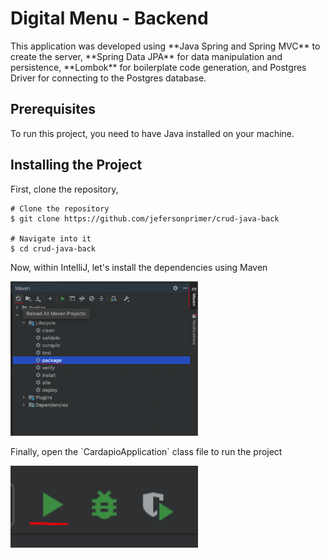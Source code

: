 <h1>Digital Menu - Backend</h1>

<p>This application was developed using **Java Spring and Spring MVC** to create the server, **Spring Data JPA** for data manipulation and persistence, **Lombok** for boilerplate code generation, and Postgres Driver for connecting to the Postgres database.</p>

<h2 id="pre-requisites"> Prerequisites</h2>

<p>To run this project, you need to have Java installed on your machine.</p>

<h2 id="how-to-use"> Installing the Project</h2>

<p>First, clone the repository,</p>

<pre><code># Clone the repository
$ git clone https://github.com/jefersonprimer/crud-java-back

# Navigate into it
$ cd crud-java-back
</code></pre>

<p>Now, within IntelliJ, let's install the dependencies using Maven</p>

<img width="300px" src="./.github/instalar-deps.png">

<p>Finally, open the `CardapioApplication` class file to run the project</p>

<img width="300px" src="./.github/executar.png">

